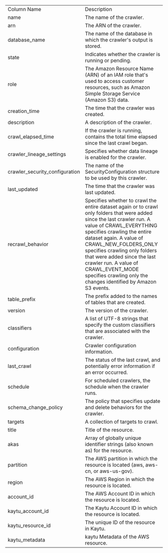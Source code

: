 <table>
	<tr><td>Column Name</td><td>Description</td></tr>
	<tr><td>name</td><td>The name of the crawler.</td></tr>
	<tr><td>arn</td><td>The ARN of the crawler.</td></tr>
	<tr><td>database_name</td><td>The name of the database in which the crawler's output is stored.</td></tr>
	<tr><td>state</td><td>Indicates whether the crawler is running or pending.</td></tr>
	<tr><td>role</td><td>The Amazon Resource Name (ARN) of an IAM role that's used to access customer resources, such as Amazon Simple Storage Service (Amazon S3) data.</td></tr>
	<tr><td>creation_time</td><td>The time that the crawler was created.</td></tr>
	<tr><td>description</td><td>A description of the crawler.</td></tr>
	<tr><td>crawl_elapsed_time</td><td>If the crawler is running, contains the total time elapsed since the last crawl began.</td></tr>
	<tr><td>crawler_lineage_settings</td><td>Specifies whether data lineage is enabled for the crawler.</td></tr>
	<tr><td>crawler_security_configuration</td><td>The name of the SecurityConfiguration structure to be used by this crawler.</td></tr>
	<tr><td>last_updated</td><td>The time that the crawler was last updated.</td></tr>
	<tr><td>recrawl_behavior</td><td>Specifies whether to crawl the entire dataset again or to crawl only folders that were added since the last crawler run. A value of CRAWL_EVERYTHING specifies crawling the entire dataset again. A value of CRAWL_NEW_FOLDERS_ONLY specifies crawling only folders that were added since the last crawler run. A value of CRAWL_EVENT_MODE specifies crawling only the changes identified by Amazon S3 events.</td></tr>
	<tr><td>table_prefix</td><td>The prefix added to the names of tables that are created.</td></tr>
	<tr><td>version</td><td>The version of the crawler.</td></tr>
	<tr><td>classifiers</td><td>A list of UTF-8 strings that specify the custom classifiers that are associated with the crawler.</td></tr>
	<tr><td>configuration</td><td>Crawler configuration information.</td></tr>
	<tr><td>last_crawl</td><td>The status of the last crawl, and potentially error information if an error occurred.</td></tr>
	<tr><td>schedule</td><td>For scheduled crawlers, the schedule when the crawler runs.</td></tr>
	<tr><td>schema_change_policy</td><td>The policy that specifies update and delete behaviors for the crawler.</td></tr>
	<tr><td>targets</td><td>A collection of targets to crawl.</td></tr>
	<tr><td>title</td><td>Title of the resource.</td></tr>
	<tr><td>akas</td><td>Array of globally unique identifier strings (also known as) for the resource.</td></tr>
	<tr><td>partition</td><td>The AWS partition in which the resource is located (aws, aws-cn, or aws-us-gov).</td></tr>
	<tr><td>region</td><td>The AWS Region in which the resource is located.</td></tr>
	<tr><td>account_id</td><td>The AWS Account ID in which the resource is located.</td></tr>
	<tr><td>kaytu_account_id</td><td>The Kaytu Account ID in which the resource is located.</td></tr>
	<tr><td>kaytu_resource_id</td><td>The unique ID of the resource in Kaytu.</td></tr>
	<tr><td>kaytu_metadata</td><td>kaytu Metadata of the AWS resource.</td></tr>
</table>